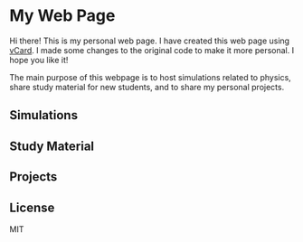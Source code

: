 # My Web Page

Hi there! This is my personal web page. I have created this web page using [vCard](https://github.com/codewithsadee/vcard-personal-portfolio.git). I made some changes to the original code to make it more personal. I hope you like it! 

The main purpose of this webpage is to host simulations related to physics, share study material for new students, and to share my personal projects.

## Simulations


## Study Material

## Projects


## License

MIT
